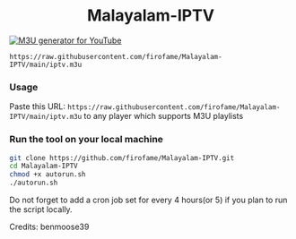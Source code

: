 <h1 align="center"> Malayalam-IPTV </h1>

[![M3U generator for YouTube](https://github.com/firofame/Malayalam-IPTV/actions/workflows/m3u_Generator.yml/badge.svg)](https://github.com/firofame/Malayalam-IPTV/actions/workflows/m3u_Generator.yml)

`https://raw.githubusercontent.com/firofame/Malayalam-IPTV/main/iptv.m3u`

### Usage

Paste this URL: `https://raw.githubusercontent.com/firofame/Malayalam-IPTV/main/iptv.m3u` to any player which supports M3U playlists

### Run the tool on your local machine

```bash
git clone https://github.com/firofame/Malayalam-IPTV.git
cd Malayalam-IPTV
chmod +x autorun.sh
./autorun.sh
```

Do not forget to add a cron job set for every 4 hours(or 5) if you plan to run the script locally.

Credits: benmoose39
